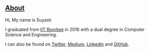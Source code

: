 ## [About](/#about)

Hi, My name is Suyash

I graduated from [IIT Roorkee](https://www.iitr.ac.in) in 2016 with a dual degree in Computer Science and Engineering.

I can also be found on [Twitter](https://twitter.com/{{site.twitter_username}}), [Medium](https://medium.com/@{{site.medium_username}}), [Linkedin](https://in.linkedin.com/in/{{site.linkedin_username}}) and [GitHub](https://github.com/{{site.github_username}}).

